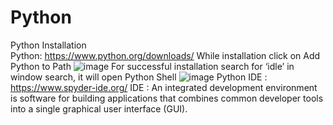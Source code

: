 # Python

Python Installation  
Python: https://www.python.org/downloads/
While installation click on Add Python to Path 
![image](https://user-images.githubusercontent.com/53482604/191143281-86157745-5953-4195-b4b7-7b7628bd2c72.png)
For successful installation search for ‘idle’ in window search, it will open Python Shell
![image](https://user-images.githubusercontent.com/53482604/191143355-897499b8-f4ba-4195-8870-382bc9129860.png)
Python IDE : https://www.spyder-ide.org/
IDE : An integrated development environment is software for building applications that combines common developer tools into a single graphical user interface (GUI).
